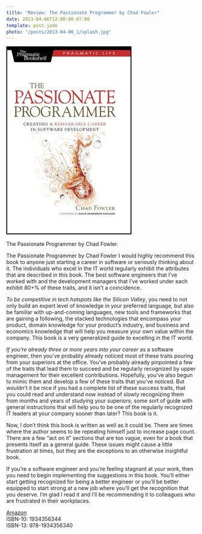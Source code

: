 ```yaml
---
title: "Review: The Passionate Programmer by Chad Fowler"
date: 2013-04-06T12:00:00-07:00
template: post.jade
photo: "/posts/2013-04-06_1/splash.jpg"
---
```


![Cover image for The Passionate Programmer](/posts/2013-04-06_1/splash.jpg "The Passionate Programmer by Chad Fowler")

The Passionate Programmer by Chad Fowler.

<span class="more-2"></span>

The Passionate Programmer by Chad Fowler
I would highly recommend this book to anyone just starting a career in software or seriously thinking about it. The individuals who excel in the IT world regularly exhibit the attributes that are described in this book. The best software engineers that I’ve worked with and the development managers that I’ve worked under each exhibit 80+% of these traits, and it isn’t a coincidence.

*To be competitive in tech hotspots like the Silicon Valley*, you need to not only build an expert level of knowledge in your preferred language, but also be familiar with up-and-coming languages, new tools and frameworks that are gaining a following, the stacked technologies that encompass your product, domain knowledge for your product’s industry, and business and economics knowledge that will help you measure your own value within the company. This book is a very generalized guide to excelling in the IT world.

*If you’re already three or more years into your career* as a software engineer, then you’ve probably already noticed most of these traits pouring from your superiors at the office. You’ve probably already pinpointed a few of the traits that lead them to succeed and be regularly recognized by upper management for their excellent contributions. Hopefully, you’ve also begun to mimic them and develop a few of these traits that you’ve noticed. But wouldn’t it be nice if you had a complete list of these success traits, that you could read and understand now instead of slowly recognizing them from months and years of studying your superiors; some sort of guide with general instructions that will help you to be one of the regularly recognized IT leaders at your company sooner than later? This book is it.

Now, I don’t think this book is written as well as it could be. There are times where the author seems to be repeating himself just to increase page count. There are a few “act on it” sections that are too vague, even for a book that presents itself as a general guide. These issues might cause a little frustration at times, but they are the exceptions to an otherwise insightful book.

If you’re a software engineer and you’re feeling stagnant at your work, then you need to begin implementing the suggestions in this book. You’ll either start getting recognized for being a better engineer or you’ll be better equipped to start strong at a new job where you’ll get the recognition that you deserve. I’m glad I read it and I’ll be recommending it to colleagues who are frustrated in their workplaces.


[Amazon](http://wordpress.redirectingat.com/?id=725X584219&site=jewow.wordpress.com&xs=1&isjs=1&url=http%3A%2F%2Fwww.amazon.com%2FThe-Passionate-Programmer-Remarkable-Development%2Fdp%2F1934356344%2Fref%3Dsr_1_1%3Fie%3DUTF8%26qid%3D1365233048%26sr%3D8-1%26keywords%3Dthe%2Bpassionate%2Bprogrammer&xguid=76d23e84e3b61bba9f7734e868be6e73&xcreo=0&xed=0&sref=http%3A%2F%2Fjewow.wordpress.com%2F2013%2F04%2F06%2Freview-the-passionate-programmer-by-chad-fowler%2F&pref=http%3A%2F%2Fjewow.wordpress.com%2F&xtz=420 "The Passionate Programmer by Chad Fowler")  
ISBN-10: 1934356344  
ISBN-13: 978-1934356340
